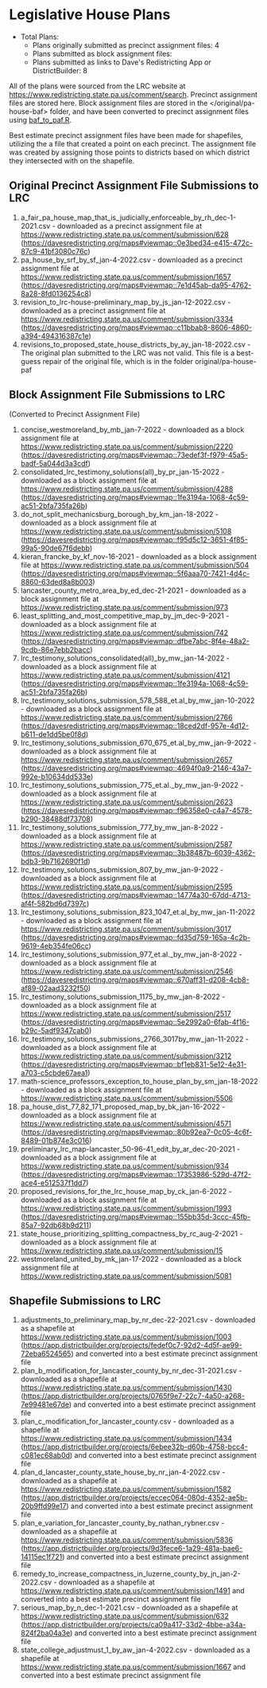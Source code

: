 # Legislative House Plans

* Total Plans: 
    * Plans originally submitted as precinct assignment files: 4
    * Plans submitted as block assignment files:
    * Plans submitted as links to Dave's Redistricting App or DistrictBuilder: 8

All of the plans were sourced from the LRC website at <https://www.redistricting.state.pa.us/comment/search>. Precinct assignment files are stored here. Block assignment files are stored in the </original/pa-house-baf> folder, and have been converted to precinct assignment files using [baf_to_paf.R](/baf_to_paf.R).

Best estimate precinct assignment files have been made for shapefiles, utilizing the a file that created a point on each precinct. The assignment file was created by assigning those points to districts based on which district they intersected with on the shapefile.

## Original Precinct Assignment File Submissions to LRC

1. a_fair_pa_house_map_that_is_judicially_enforceable_by_rh_dec-1-2021.csv - downloaded as a precinct assignment file at https://www.redistricting.state.pa.us/comment/submission/628 (https://davesredistricting.org/maps#viewmap::0e3bed34-e415-472c-87c9-41bf3080c76c)
1. pa_house_by_srf_by_sf_jan-4-2022.csv - downloaded as a precinct assignment file at https://www.redistricting.state.pa.us/comment/submission/1657 (https://davesredistricting.org/maps#viewmap::7e1d45ab-da95-4762-8a28-8fd0136254c8)
1. revision_to_lrc-house-preliminary_map_by_js_jan-12-2022.csv - downloaded as a precinct assignment file at https://www.redistricting.state.pa.us/comment/submission/3334 (https://davesredistricting.org/maps#viewmap::c11bbab8-8606-4860-a394-494316387c1e)
1. revisions_to_proposed_state_house_districts_by_ay_jan-18-2022.csv - The original plan submitted to the LRC was not valid. This file is a best-guess repair of the original file, which is in the folder original/pa-house-paf

## Block Assignment File Submissions to LRC

 (Converted to Precinct Assignment File)

1. concise_westmoreland_by_mb_jan-7-2022 - downloaded as a block assignment file at https://www.redistricting.state.pa.us/comment/submission/2220 (https://davesredistricting.org/maps#viewmap::73edef3f-f979-45a5-badf-5a044d3a3cdf)
1. consolidated_lrc_testimony_solutions(all)_by_pr_jan-15-2022 - downloaded as a block assignment file at https://www.redistricting.state.pa.us/comment/submission/4288 (https://davesredistricting.org/maps#viewmap::1fe3194a-1068-4c59-ac51-2bfa735fa26b)
1. do_not_split_mechanicsburg_borough_by_km_jan-18-2022 - downloaded as a block assignment file at https://www.redistricting.state.pa.us/comment/submission/5108 (https://davesredistricting.org/maps#viewmap::f95d5c12-3651-4f85-99a5-90de67f6debb)
1. kieran_francke_by_kf_nov-16-2021 - downloaded as a block assignment file at https://www.redistricting.state.pa.us/comment/submission/504 (https://davesredistricting.org/maps#viewmap::5f6aaa70-7421-4d4c-8860-63ded8a8b003)
1. lancaster_county_metro_area_by_ed_dec-21-2021 - downloaded as a block assignment file at https://www.redistricting.state.pa.us/comment/submission/973
1. least_splitting_and_most_competitive_map_by_jm_dec-9-2021 - downloaded as a block assignment file at https://www.redistricting.state.pa.us/comment/submission/742 (https://davesredistricting.org/maps#viewmap::dfbe7abc-8f4e-48a2-9cdb-86e7ebb2bacc)
1. lrc_testimony_solutions_consolidated(all)_by_mw_jan-14-2022 - downloaded as a block assignment file at https://www.redistricting.state.pa.us/comment/submission/4121 (https://davesredistricting.org/maps#viewmap::1fe3194a-1068-4c59-ac51-2bfa735fa26b)
1. lrc_testimony_solutions_submission_578_588_et.al_by_mw_jan-10-2022 - downloaded as a block assignment file at https://www.redistricting.state.pa.us/comment/submission/2766 (https://davesredistricting.org/maps#viewmap::18ced2df-957e-4d12-b611-de1dd5be0f8d)
1. lrc_testimony_solutions_submission_670_675_et.al_by_mw_jan-9-2022 - downloaded as a block assignment file at https://www.redistricting.state.pa.us/comment/submission/2657 (https://davesredistricting.org/maps#viewmap::4694f0a9-2146-43a7-992e-b10634dd533e)
1. lrc_testimony_solutions_submission_775_et.al._by_mw_jan-9-2022 - downloaded as a block assignment file at https://www.redistricting.state.pa.us/comment/submission/2623 (https://davesredistricting.org/maps#viewmap::f96358e0-c4a7-4578-b290-38488df73708)
1. lrc_testimony_solutions_submission_777_by_mw_jan-8-2022 - downloaded as a block assignment file at https://www.redistricting.state.pa.us/comment/submission/2587 (https://davesredistricting.org/maps#viewmap::3b38487b-6039-4362-bdb3-9b7162690f1d)
1. lrc_testimony_solutions_submission_807_by_mw_jan-9-2022 - downloaded as a block assignment file at https://www.redistricting.state.pa.us/comment/submission/2595 (https://davesredistricting.org/maps#viewmap::14774a30-67dd-4713-af4f-582bd6d7397c)
1. lrc_testimony_solutions_submission_823_1047_et.al_by_mw_jan-11-2022 - downloaded as a block assignment file at https://www.redistricting.state.pa.us/comment/submission/3017 (https://davesredistricting.org/maps#viewmap::fd35d759-165a-4c2b-9619-4eb354fe06cc)
1. lrc_testimony_solutions_submission_977_et.al._by_mw_jan-8-2022 - downloaded as a block assignment file at https://www.redistricting.state.pa.us/comment/submission/2546 (https://davesredistricting.org/maps#viewmap::670aff31-d208-4cb8-af89-02aad3232f50)
1. lrc_testimony_solutions_submission_1175_by_mw_jan-8-2022 - downloaded as a block assignment file at https://www.redistricting.state.pa.us/comment/submission/2517 (https://davesredistricting.org/maps#viewmap::5e2992a0-6fab-4f16-b29c-5adf9347cab0)
1. lrc_testimony_solutions_submissions_2766_3017by_mw_jan-11-2022 - downloaded as a block assignment file at https://www.redistricting.state.pa.us/comment/submission/3212 (https://davesredistricting.org/maps#viewmap::bf1eb831-5e12-4e31-a703-c5cbde67aea1)
1. math-science_professors_exception_to_house_plan_by_sm_jan-18-2022 - downloaded as a block assignment file at https://www.redistricting.state.pa.us/comment/submission/5506
1. pa_house_dist_77_82_171_proposed_map_by_bk_jan-16-2022 - downloaded as a block assignment file at https://www.redistricting.state.pa.us/comment/submission/4571 (https://davesredistricting.org/maps#viewmap::80b92ea7-0c05-4c6f-8489-01b874e3c016)
1. preliminary_lrc_map-lancaster_50-96-41_edit_by_ar_dec-20-2021 - downloaded as a block assignment file at https://www.redistricting.state.pa.us/comment/submission/934 (https://davesredistricting.org/maps#viewmap::17353986-529d-47f2-ace4-e512537f1dd7)
1. proposed_revisions_for_the_lrc_house_map_by_ck_jan-6-2022 - downloaded as a block assignment file at https://www.redistricting.state.pa.us/comment/submission/1993 (https://davesredistricting.org/maps#viewmap::155bb35d-3ccc-45fb-85a7-92db68b9d211)
1. state_house_prioritizing_splitting_compactness_by_rc_aug-2-2021 - downloaded as a block assignment file at https://www.redistricting.state.pa.us/comment/submission/15
1. westmoreland_united_by_mk_jan-17-2022 - downloaded as a block assignment file at https://www.redistricting.state.pa.us/comment/submission/5081

## Shapefile Submissions to LRC

1. adjustments_to_preliminary_map_by_nr_dec-22-2021.csv - downloaded as a shapefile at https://www.redistricting.state.pa.us/comment/submission/1003 (https://app.districtbuilder.org/projects/fedef0c7-92d2-4d5f-ae99-72eba6524565) and converted into a best estimate precinct assignment file
1. plan_b_modification_for_lancaster_county_by_nr_dec-31-2021.csv - downloaded as a shapefile at https://www.redistricting.state.pa.us/comment/submission/1430 (https://app.districtbuilder.org/projects/0765f9e7-22c7-4a50-a268-7e99481e67de) and converted into a best estimate precinct assignment file
1. plan_c_modification_for_lancaster_county.csv - downloaded as a shapefile at https://www.redistricting.state.pa.us/comment/submission/1434 (https://app.districtbuilder.org/projects/6ebee32b-d60b-4758-bcc4-c081ec68ab0d) and converted into a best estimate precinct assignment file
1. plan_d_lancaster_county_state_house_by_nr_jan-4-2022.csv - downloaded as a shapefile at https://www.redistricting.state.pa.us/comment/submission/1582 (https://app.districtbuilder.org/projects/eccec064-080d-4352-ae5b-20b9ffd99e17) and converted into a best estimate precinct assignment file
1. plan_e_variation_for_lancaster_county_by_nathan_rybner.csv - downloaded as a shapefile at https://www.redistricting.state.pa.us/comment/submission/5836 (https://app.districtbuilder.org/projects/9d3fece6-1a29-481a-bae6-14115ec1f721) and converted into a best estimate precinct assignment file
1. remedy_to_increase_compactness_in_luzerne_county_by_jn_jan-2-2022.csv - downloaded as a shapefile at https://www.redistricting.state.pa.us/comment/submission/1491 and converted into a best estimate precinct assignment file
1. serious_map_by_n_dec-1-2021.csv - downloaded as a shapefile at https://www.redistricting.state.pa.us/comment/submission/632 (https://app.districtbuilder.org/projects/ca09a417-33d2-4bbe-a34a-824f2ba04a3e) and converted into a best estimate precinct assignment file
1. state_college_adjustmust_1_by_aw_jan-4-2022.csv - downloaded as a shapefile at https://www.redistricting.state.pa.us/comment/submission/1667 and converted into a best estimate precinct assignment file

